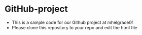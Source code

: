 # GitHub-project
- This is a sample code for our Github project at mhelgrace01
- Please clone this repository to your repo and edit the html file
